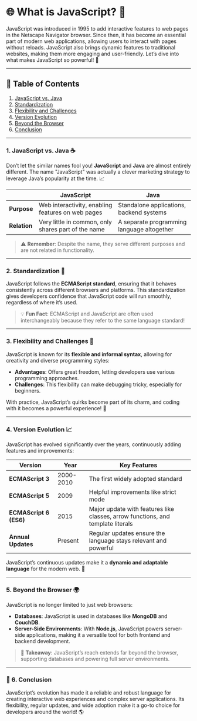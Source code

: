 # 🌐 What is JavaScript? 🚀

JavaScript was introduced in 1995 to add interactive features to web pages in the Netscape Navigator browser. Since then, it has become an essential part of modern web applications, allowing users to interact with pages without reloads. JavaScript also brings dynamic features to traditional websites, making them more engaging and user-friendly. Let’s dive into what makes JavaScript so powerful! 🌟

---

## 📖 Table of Contents
1. [JavaScript vs. Java](#1-javascript-vs-java-)
2. [Standardization](#2-standardization-)
3. [Flexibility and Challenges](#3-flexibility-and-challenges-)
4. [Version Evolution](#4-version-evolution-)
5. [Beyond the Browser](#5-beyond-the-browser-)
6. [Conclusion](#6-conclusion)

---

### 1. JavaScript vs. Java ☕️

Don’t let the similar names fool you! **JavaScript** and **Java** are almost entirely different. The name "JavaScript" was actually a clever marketing strategy to leverage Java’s popularity at the time. 📈

|               | **JavaScript**                                              | **Java**                                                |
|---------------|-------------------------------------------------------------|---------------------------------------------------------|
| **Purpose**   | Web interactivity, enabling features on web pages            | Standalone applications, backend systems                 |
| **Relation**  | Very little in common, only shares part of the name          | A separate programming language altogether               |

> ⚠️ **Remember**: Despite the name, they serve different purposes and are not related in functionality.

---

### 2. Standardization 📜

JavaScript follows the **ECMAScript standard**, ensuring that it behaves consistently across different browsers and platforms. This standardization gives developers confidence that JavaScript code will run smoothly, regardless of where it’s used.

> 💡 **Fun Fact**: ECMAScript and JavaScript are often used interchangeably because they refer to the same language standard!

---

### 3. Flexibility and Challenges 🧩

JavaScript is known for its **flexible and informal syntax**, allowing for creativity and diverse programming styles:

- **Advantages**: Offers great freedom, letting developers use various programming approaches.
- **Challenges**: This flexibility can make debugging tricky, especially for beginners.

With practice, JavaScript’s quirks become part of its charm, and coding with it becomes a powerful experience! 💪

---

### 4. Version Evolution 📈

JavaScript has evolved significantly over the years, continuously adding features and improvements:

| **Version**           | **Year**  | **Key Features**                                                |
|-----------------------|-----------|------------------------------------------------------------------|
| **ECMAScript 3**      | 2000-2010 | The first widely adopted standard                               |
| **ECMAScript 5**      | 2009      | Helpful improvements like strict mode                           |
| **ECMAScript 6 (ES6)**| 2015      | Major update with features like classes, arrow functions, and template literals |
| **Annual Updates**    | Present   | Regular updates ensure the language stays relevant and powerful |

JavaScript’s continuous updates make it a **dynamic and adaptable language** for the modern web. 🌟

---

### 5. Beyond the Browser 🌍

JavaScript is no longer limited to just web browsers:

- **Databases**: JavaScript is used in databases like **MongoDB** and **CouchDB**.
- **Server-Side Environments**: With **Node.js**, JavaScript powers server-side applications, making it a versatile tool for both frontend and backend development.

> 🚀 **Takeaway**: JavaScript’s reach extends far beyond the browser, supporting databases and powering full server environments.

---

### 🎯 6. Conclusion

JavaScript’s evolution has made it a reliable and robust language for creating interactive web experiences and complex server applications. Its flexibility, regular updates, and wide adoption make it a go-to choice for developers around the world! 🌎